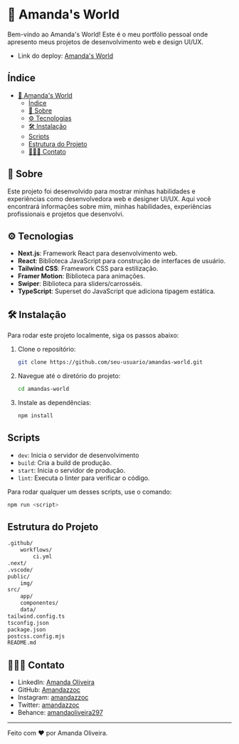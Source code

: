 # 🎈 Amanda's World 

Bem-vindo ao Amanda's World! Este é o meu portfólio pessoal onde apresento meus projetos de desenvolvimento web e design UI/UX.

- Link do deploy: [Amanda's World](https://amandas-world.vercel.app/)

## Índice 

- [🎈 Amanda's World](#-amandas-world)
  - [Índice](#índice)
  - [📝 Sobre](#-sobre)
  - [⚙ Tecnologias](#-tecnologias)
  - [🛠 Instalação](#-instalação)
  - [Scripts](#scripts)
  - [Estrutura do Projeto](#estrutura-do-projeto)
  - [👩🏻‍💻 Contato](#-contato)

## 📝 Sobre

Este projeto foi desenvolvido para mostrar minhas habilidades e experiências como desenvolvedora web e designer UI/UX. Aqui você encontrará informações sobre mim, minhas habilidades, experiências profissionais e projetos que desenvolvi.

## ⚙ Tecnologias

- **Next.js**: Framework React para desenvolvimento web.
- **React**: Biblioteca JavaScript para construção de interfaces de usuário.
- **Tailwind CSS**: Framework CSS para estilização.
- **Framer Motion**: Biblioteca para animações.
- **Swiper**: Biblioteca para sliders/carrosséis.
- **TypeScript**: Superset do JavaScript que adiciona tipagem estática.

## 🛠 Instalação

Para rodar este projeto localmente, siga os passos abaixo:

1. Clone o repositório:
   ```sh
   git clone https://github.com/seu-usuario/amandas-world.git
   ```
2. Navegue até o diretório do projeto:
   ```sh
   cd amandas-world
   ```   
3. Instale as dependências:
   ```sh
   npm install
   ```   

## Scripts
- ```dev```: Inicia o servidor de desenvolvimento
- ```build```: Cria a build de produção.
- ```start```: Inicia o servidor de produção.
- ```lint```: Executa o linter para verificar o código.
  
Para rodar qualquer um desses scripts, use o comando:
```sh
npm run <script>
```
## Estrutura do Projeto
```sh
.github/
    workflows/
        ci.yml
.next/
.vscode/
public/
    img/
src/
    app/
    componentes/
    data/
tailwind.config.ts
tsconfig.json
package.json
postcss.config.mjs
README.md
```

## 👩🏻‍💻 Contato
- LinkedIn: [Amanda Oliveira](https://www.linkedin.com/in/amanda-oliveira-970410232/)
- GitHub: [Amandazzoc](https://github.com/amandazzoc)
- Instagram: [amandazzoc](https://www.instagram.com/amandazzoc)
- Twitter: [amandazzoc](https://x.com/amandazzoc)
- Behance: [amandaoliveira297](https://www.behance.net/amandaoliveira297)

---
Feito com ❤️ por Amanda Oliveira.